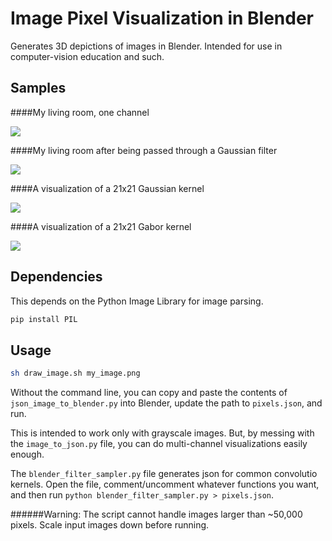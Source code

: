 Image Pixel Visualization in Blender
=====================================

Generates 3D depictions of images in Blender. Intended for use in
computer-vision education and such.

Samples
-------

####My living room, one channel

![](http://patrickfuller.github.io/img/living_room_3d.png)

####My living room after being passed through a Gaussian filter

![](http://patrickfuller.github.io/img/gauss_room.png)

####A visualization of a 21x21 Gaussian kernel

![](http://patrickfuller.github.io/img/gauss_kernel.png)

####A visualization of a 21x21 Gabor kernel

![](http://patrickfuller.github.io/img/gabor_kernel.png)

Dependencies
------------

This depends on the Python Image Library for image parsing.

```bash
pip install PIL
```

Usage
-----

```bash
sh draw_image.sh my_image.png
```

Without the command line, you can copy and paste the contents of
`json_image_to_blender.py` into Blender, update the path to `pixels.json`, and run.

This is intended to work only with grayscale images. But, by messing with the
`image_to_json.py` file, you can do multi-channel visualizations easily enough.

The `blender_filter_sampler.py` file generates json for common convolutio
kernels. Open the file, comment/uncomment whatever functions you want, and then
run `python blender_filter_sampler.py > pixels.json`.

######Warning: The script cannot handle images larger than ~50,000 pixels. Scale input images down before running.
